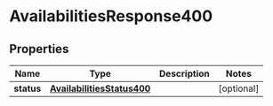 # AvailabilitiesResponse400

## Properties
Name | Type | Description | Notes
------------ | ------------- | ------------- | -------------
**status** | [**AvailabilitiesStatus400**](AvailabilitiesStatus400.md) |  |  [optional]
